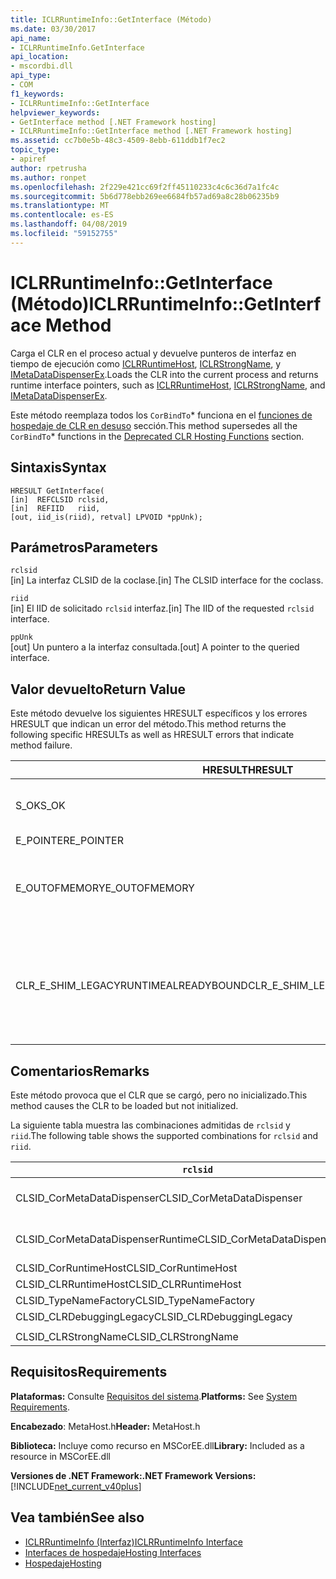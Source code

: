 ```yaml
---
title: ICLRRuntimeInfo::GetInterface (Método)
ms.date: 03/30/2017
api_name:
- ICLRRuntimeInfo.GetInterface
api_location:
- mscordbi.dll
api_type:
- COM
f1_keywords:
- ICLRRuntimeInfo::GetInterface
helpviewer_keywords:
- GetInterface method [.NET Framework hosting]
- ICLRRuntimeInfo::GetInterface method [.NET Framework hosting]
ms.assetid: cc7b0e5b-48c3-4509-8ebb-611ddb1f7ec2
topic_type:
- apiref
author: rpetrusha
ms.author: ronpet
ms.openlocfilehash: 2f229e421cc69f2ff45110233c4c6c36d7a1fc4c
ms.sourcegitcommit: 5b6d778ebb269ee6684fb57ad69a8c28b06235b9
ms.translationtype: MT
ms.contentlocale: es-ES
ms.lasthandoff: 04/08/2019
ms.locfileid: "59152755"
---
```

# <a name="iclrruntimeinfogetinterface-method"></a><span data-ttu-id="d6bbe-102">ICLRRuntimeInfo::GetInterface (Método)</span><span class="sxs-lookup"><span data-stu-id="d6bbe-102">ICLRRuntimeInfo::GetInterface Method</span></span>
<span data-ttu-id="d6bbe-103">Carga el CLR en el proceso actual y devuelve punteros de interfaz en tiempo de ejecución como [ICLRRuntimeHost](../../../../docs/framework/unmanaged-api/hosting/iclrruntimehost-interface.md), [ICLRStrongName](../../../../docs/framework/unmanaged-api/hosting/iclrstrongname-interface.md), y [IMetaDataDispenserEx](../../../../docs/framework/unmanaged-api/metadata/imetadatadispenser-interface.md).</span><span class="sxs-lookup"><span data-stu-id="d6bbe-103">Loads the CLR into the current process and returns runtime interface pointers, such as [ICLRRuntimeHost](../../../../docs/framework/unmanaged-api/hosting/iclrruntimehost-interface.md), [ICLRStrongName](../../../../docs/framework/unmanaged-api/hosting/iclrstrongname-interface.md), and [IMetaDataDispenserEx](../../../../docs/framework/unmanaged-api/metadata/imetadatadispenser-interface.md).</span></span>  
  
 <span data-ttu-id="d6bbe-104">Este método reemplaza todos los `CorBindTo`\* funciona en el [funciones de hospedaje de CLR en desuso](../../../../docs/framework/unmanaged-api/hosting/deprecated-clr-hosting-functions.md) sección.</span><span class="sxs-lookup"><span data-stu-id="d6bbe-104">This method supersedes all the `CorBindTo`\* functions in the [Deprecated CLR Hosting Functions](../../../../docs/framework/unmanaged-api/hosting/deprecated-clr-hosting-functions.md) section.</span></span>  
  
## <a name="syntax"></a><span data-ttu-id="d6bbe-105">Sintaxis</span><span class="sxs-lookup"><span data-stu-id="d6bbe-105">Syntax</span></span>  
  
```  
HRESULT GetInterface(  
[in]  REFCLSID rclsid,  
[in]  REFIID   riid,  
[out, iid_is(riid), retval] LPVOID *ppUnk);  
```  
  
## <a name="parameters"></a><span data-ttu-id="d6bbe-106">Parámetros</span><span class="sxs-lookup"><span data-stu-id="d6bbe-106">Parameters</span></span>  
 `rclsid`  
 <span data-ttu-id="d6bbe-107">[in] La interfaz CLSID de la coclase.</span><span class="sxs-lookup"><span data-stu-id="d6bbe-107">[in] The CLSID interface for the coclass.</span></span>  
  
 `riid`  
 <span data-ttu-id="d6bbe-108">[in] El IID de solicitado `rclsid` interfaz.</span><span class="sxs-lookup"><span data-stu-id="d6bbe-108">[in] The IID of the requested `rclsid` interface.</span></span>  
  
 `ppUnk`  
 <span data-ttu-id="d6bbe-109">[out] Un puntero a la interfaz consultada.</span><span class="sxs-lookup"><span data-stu-id="d6bbe-109">[out] A pointer to the queried interface.</span></span>  
  
## <a name="return-value"></a><span data-ttu-id="d6bbe-110">Valor devuelto</span><span class="sxs-lookup"><span data-stu-id="d6bbe-110">Return Value</span></span>  
 <span data-ttu-id="d6bbe-111">Este método devuelve los siguientes HRESULT específicos y los errores HRESULT que indican un error del método.</span><span class="sxs-lookup"><span data-stu-id="d6bbe-111">This method returns the following specific HRESULTs as well as HRESULT errors that indicate method failure.</span></span>  
  
|<span data-ttu-id="d6bbe-112">HRESULT</span><span class="sxs-lookup"><span data-stu-id="d6bbe-112">HRESULT</span></span>|<span data-ttu-id="d6bbe-113">Descripción</span><span class="sxs-lookup"><span data-stu-id="d6bbe-113">Description</span></span>|  
|-------------|-----------------|  
|<span data-ttu-id="d6bbe-114">S_OK</span><span class="sxs-lookup"><span data-stu-id="d6bbe-114">S_OK</span></span>|<span data-ttu-id="d6bbe-115">El método se completó correctamente.</span><span class="sxs-lookup"><span data-stu-id="d6bbe-115">The method completed successfully.</span></span>|  
|<span data-ttu-id="d6bbe-116">E_POINTER</span><span class="sxs-lookup"><span data-stu-id="d6bbe-116">E_POINTER</span></span>|`ppUnk` <span data-ttu-id="d6bbe-117">es null.</span><span class="sxs-lookup"><span data-stu-id="d6bbe-117">is null.</span></span>|  
|<span data-ttu-id="d6bbe-118">E_OUTOFMEMORY</span><span class="sxs-lookup"><span data-stu-id="d6bbe-118">E_OUTOFMEMORY</span></span>|<span data-ttu-id="d6bbe-119">No hay suficiente memoria disponible para atender la solicitud.</span><span class="sxs-lookup"><span data-stu-id="d6bbe-119">Not enough memory is available to handle the request.</span></span>|  
|<span data-ttu-id="d6bbe-120">CLR_E_SHIM_LEGACYRUNTIMEALREADYBOUND</span><span class="sxs-lookup"><span data-stu-id="d6bbe-120">CLR_E_SHIM_LEGACYRUNTIMEALREADYBOUND</span></span>|<span data-ttu-id="d6bbe-121">Un runtime diferente ya estaba enlazado a la directiva de 2 activación de versión CLR heredada.</span><span class="sxs-lookup"><span data-stu-id="d6bbe-121">A different runtime was already bound to the legacy CLR version 2 activation policy.</span></span>|  
  
## <a name="remarks"></a><span data-ttu-id="d6bbe-122">Comentarios</span><span class="sxs-lookup"><span data-stu-id="d6bbe-122">Remarks</span></span>  
 <span data-ttu-id="d6bbe-123">Este método provoca que el CLR que se cargó, pero no inicializado.</span><span class="sxs-lookup"><span data-stu-id="d6bbe-123">This method causes the CLR to be loaded but not initialized.</span></span>  
  
 <span data-ttu-id="d6bbe-124">La siguiente tabla muestra las combinaciones admitidas de `rclsid` y `riid`.</span><span class="sxs-lookup"><span data-stu-id="d6bbe-124">The following table shows the supported combinations for `rclsid` and `riid`.</span></span>  
  
|`rclsid`|`riid`|  
|--------------|------------|  
|<span data-ttu-id="d6bbe-125">CLSID_CorMetaDataDispenser</span><span class="sxs-lookup"><span data-stu-id="d6bbe-125">CLSID_CorMetaDataDispenser</span></span>|<span data-ttu-id="d6bbe-126">IID_IMetaDataDispenser, IID_IMetaDataDispenserEx</span><span class="sxs-lookup"><span data-stu-id="d6bbe-126">IID_IMetaDataDispenser, IID_IMetaDataDispenserEx</span></span>|  
|<span data-ttu-id="d6bbe-127">CLSID_CorMetaDataDispenserRuntime</span><span class="sxs-lookup"><span data-stu-id="d6bbe-127">CLSID_CorMetaDataDispenserRuntime</span></span>|<span data-ttu-id="d6bbe-128">IID_IMetaDataDispenser, IID_IMetaDataDispenserEx</span><span class="sxs-lookup"><span data-stu-id="d6bbe-128">IID_IMetaDataDispenser, IID_IMetaDataDispenserEx</span></span>|  
|<span data-ttu-id="d6bbe-129">CLSID_CorRuntimeHost</span><span class="sxs-lookup"><span data-stu-id="d6bbe-129">CLSID_CorRuntimeHost</span></span>|<span data-ttu-id="d6bbe-130">IID_ICorRuntimeHost</span><span class="sxs-lookup"><span data-stu-id="d6bbe-130">IID_ICorRuntimeHost</span></span>|  
|<span data-ttu-id="d6bbe-131">CLSID_CLRRuntimeHost</span><span class="sxs-lookup"><span data-stu-id="d6bbe-131">CLSID_CLRRuntimeHost</span></span>|<span data-ttu-id="d6bbe-132">IID_ICLRRuntimeHost</span><span class="sxs-lookup"><span data-stu-id="d6bbe-132">IID_ICLRRuntimeHost</span></span>|  
|<span data-ttu-id="d6bbe-133">CLSID_TypeNameFactory</span><span class="sxs-lookup"><span data-stu-id="d6bbe-133">CLSID_TypeNameFactory</span></span>|<span data-ttu-id="d6bbe-134">IID_ITypeNameFactory</span><span class="sxs-lookup"><span data-stu-id="d6bbe-134">IID_ITypeNameFactory</span></span>|  
|<span data-ttu-id="d6bbe-135">CLSID_CLRDebuggingLegacy</span><span class="sxs-lookup"><span data-stu-id="d6bbe-135">CLSID_CLRDebuggingLegacy</span></span>|<span data-ttu-id="d6bbe-136">IID_ICorDebug</span><span class="sxs-lookup"><span data-stu-id="d6bbe-136">IID_ICorDebug</span></span>|  
|||  
|<span data-ttu-id="d6bbe-137">CLSID_CLRStrongName</span><span class="sxs-lookup"><span data-stu-id="d6bbe-137">CLSID_CLRStrongName</span></span>|<span data-ttu-id="d6bbe-138">IID_ICLRStrongName</span><span class="sxs-lookup"><span data-stu-id="d6bbe-138">IID_ICLRStrongName</span></span>|  
  
## <a name="requirements"></a><span data-ttu-id="d6bbe-139">Requisitos</span><span class="sxs-lookup"><span data-stu-id="d6bbe-139">Requirements</span></span>  
 <span data-ttu-id="d6bbe-140">**Plataformas:** Consulte [Requisitos del sistema](../../../../docs/framework/get-started/system-requirements.md).</span><span class="sxs-lookup"><span data-stu-id="d6bbe-140">**Platforms:** See [System Requirements](../../../../docs/framework/get-started/system-requirements.md).</span></span>  
  
 <span data-ttu-id="d6bbe-141">**Encabezado**: MetaHost.h</span><span class="sxs-lookup"><span data-stu-id="d6bbe-141">**Header:** MetaHost.h</span></span>  
  
 <span data-ttu-id="d6bbe-142">**Biblioteca:** Incluye como recurso en MSCorEE.dll</span><span class="sxs-lookup"><span data-stu-id="d6bbe-142">**Library:** Included as a resource in MSCorEE.dll</span></span>  
  
 **<span data-ttu-id="d6bbe-143">Versiones de .NET Framework:</span><span class="sxs-lookup"><span data-stu-id="d6bbe-143">.NET Framework Versions:</span></span>** [!INCLUDE[net_current_v40plus](../../../../includes/net-current-v40plus-md.md)]  
  
## <a name="see-also"></a><span data-ttu-id="d6bbe-144">Vea también</span><span class="sxs-lookup"><span data-stu-id="d6bbe-144">See also</span></span>

- [<span data-ttu-id="d6bbe-145">ICLRRuntimeInfo (Interfaz)</span><span class="sxs-lookup"><span data-stu-id="d6bbe-145">ICLRRuntimeInfo Interface</span></span>](../../../../docs/framework/unmanaged-api/hosting/iclrruntimeinfo-interface.md)
- [<span data-ttu-id="d6bbe-146">Interfaces de hospedaje</span><span class="sxs-lookup"><span data-stu-id="d6bbe-146">Hosting Interfaces</span></span>](../../../../docs/framework/unmanaged-api/hosting/hosting-interfaces.md)
- [<span data-ttu-id="d6bbe-147">Hospedaje</span><span class="sxs-lookup"><span data-stu-id="d6bbe-147">Hosting</span></span>](../../../../docs/framework/unmanaged-api/hosting/index.md)
